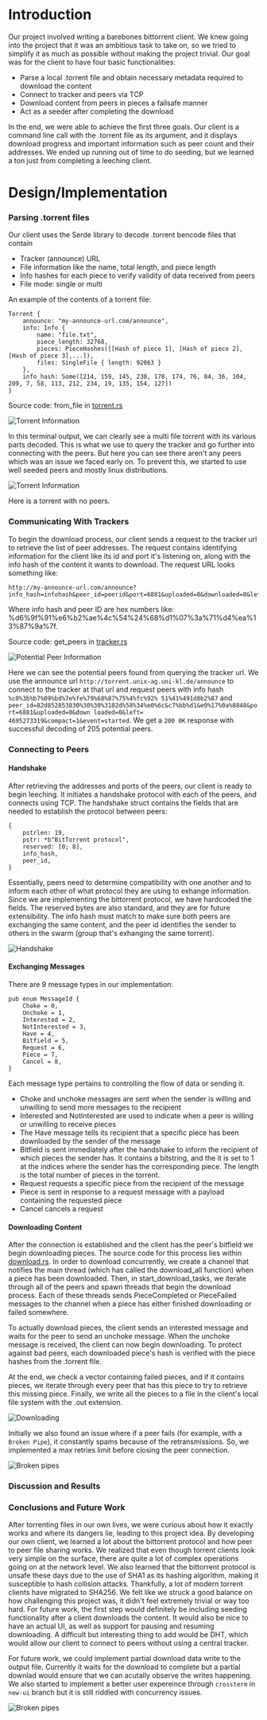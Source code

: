 # Introduction

Our project involved writing a barebones bittorrent client. We knew going into the project that it was an ambitious task to take on, so we tried to simplify it as much as possible without making the project trivial. Our goal was for the client to have four basic functionalities:

- Parse a local .torrent file and obtain necessary metadata required to download the content
- Connect to tracker and peers via TCP
- Download content from peers in pieces a failsafe manner
- Act as a seeder after completing the download

In the end, we were able to achieve the first three goals. Our client is a command line call with the .torrent file as its argument, and it displays download progress and important information such as peer count and their addresses. We ended up running out of time to do seeding, but we learned a ton just from completing a leeching client.

# Design/Implementation

### Parsing .torrent files

Our client uses the Serde library to decode .torrent bencode files that contain

- Tracker (announce) URL
- File information like the name, total length, and piece length
- Info hashes for each piece to verify validity of data received from peers
- File mode: single or multi

An example of the contents of a torrent file:

```
Torrent {
    announce: "my-announce-url.com/announce",
    info: Info {
        name: "file.txt",
        piece_length: 32768,
        pieces: PieceHashes([[Hash of piece 1], [Hash of piece 2], [Hash of piece 3],...]),
        files: SingleFile { length: 92063 }
    },
    info_hash: Some([214, 159, 145, 230, 178, 174, 76, 84, 36, 104, 209, 7, 58, 113, 212, 234, 19, 135, 154, 127])
}
```

Source code: from_file in [torrent.rs](./src/torrent.rs)

![Torrent Information](pic/pic2.png)

In this terminal output, we can clearly see a multi file torrent with its various parts decoded. This is what we use to query the tracker and go further into connecting with the peers. But here you can see there aren't any peers which was an issue we faced early on. To prevent this, we started to use well seeded peers and mostly linux distributions.

![Torrent Information](pic/pic3.png)

Here is a torrent with no peers.

### Communicating With Trackers

To begin the download process, our client sends a request to the tracker url to retrieve the list of peer addresses. The request contains identifying information for the client like its id and port it's listening on, along with the info hash of the content it wants to download. The request URL looks something like:

```
http://my-announce-url.com/announce?info_hash=infohash&peer_id=peerid&port=6881&uploaded=0&downloaded=0&left=92063&compact=1&event=started
```

Where info hash and peer ID are hex numbers like: %d6%9f%91%e6%b2%ae%4c%54%24%68%d1%07%3a%71%d4%ea%13%87%9a%7f.

Source code: get_peers in [tracker.rs](./src/tracker.rs)

![Potential Peer Information](pic/pic10.png)

Here we can see the potential peers found from querying the tracker url. We use the announce url `http://torrent.unix-ag.uni-kl.de/announce` to connect to the tracker at that url and request peers with info hash `%c0%3b%b7%09%bd%7e%fe%79%68%87%75%4%fc%92%
51%41%491d8b2%87` and `peer_id=82d852853830%30%30%3182d%58%34%e0%6c&c7%bb%d1&e0%17%0a%8848&port=6881&uploaded=0&down loaded=0&left=
4695273319&compact=1&event=started`. We get a `200 0K` response with successful decoding of 205 potential peers.

### Connecting to Peers

#### Handshake

After retrieving the addresses and ports of the peers, our client is ready to begin leeching. It initiates a handshake protocol with each of the peers, and connects using TCP. The handshake struct contains the fields that are needed to establish the protocol between peers:

```
{
    pstrlen: 19,
    pstr: *b"BitTorrent protocol",
    reserved: [0; 8],
    info_hash,
    peer_id,
}
```

Essentially, peers need to determine compatibility with one another and to inform each other of what protocol they are using to exhange information. Since we are implementing the bittorrent protocol, we have hardcoded the fields. The reserved bytes are also standard, and they are for future extensibility. The info hash must match to make sure both peers are exchanging the same content, and the peer id identifies the sender to others in the swarm (group that's exhanging the same torrent).

![Handshake](pic/pic9.png)

#### Exchanging Messages

There are 9 message types in our implementation:

```
pub enum MessageId {
    Choke = 0,
    Unchoke = 1,
    Interested = 2,
    NotInterested = 3,
    Have = 4,
    Bitfield = 5,
    Request = 6,
    Piece = 7,
    Cancel = 8,
}
```

Each message type pertains to controlling the flow of data or sending it.

- Choke and unchoke messages are sent when the sender is willing and unwilling to send more messages to the recipient
- Interested and NotInterested are used to indicate when a peer is willing or unwilling to receive pieces
- The Have message tells its recipient that a specific piece has been downloaded by the sender of the message
- Bitfield is sent immediately after the handshake to inform the recipient of which pieces the sender has. It contains a bitstring, and the it is set to 1 at the indices where the sender has the corresponding piece. The length is the total number of pieces in the torrent.
- Request requests a specific piece from the recipient of the message
- Piece is sent in response to a request message with a payload containing the requested piece
- Cancel cancels a request

#### Downloading Content

After the connection is established and the client has the peer's bitfield we begin downloading pieces. The source code for this process lies within [download.rs](./src/download.rs). In order to download concurrently, we create a channel that notifies the main thread (which has called the download_all function) when a piece has been downloaded. Then, in start_download_tasks, we iterate through all of the peers and spawn threads that begin the download process. Each of these threads sends PieceCompleted or PieceFailed messages to the channel when a piece has either finished downloading or failed somewhere.

To actually download pieces, the client sends an interested message and waits for the peer to send an unchoke message. When the unchoke message is received, the client can now begin downloading. To protect against bad peers, each downloaded piece's hash is verified with the piece hashes from the .torrent file.

At the end, we check a vector containing failed pieces, and if it contains pieces, we iterate through every peer that has this piece to try to retrieve this missing piece. Finally, we write all the pieces to a file in the client's local file system with the .out extension.

![Downloading](pic/pic4.png)

Initially we also found an issue where if a peer fails (for example, with a `Broken Pipe`), it constantly spams because of the retransmissions. So, we implemented a max retries limit before closing the peer connection.

![Broken pipes](pic/pic5.png)

### Discussion and Results

### Conclusions and Future Work

After torrenting files in our own lives, we were curious about how it exactly works and where its dangers lie, leading to this project idea. By developing our own client, we learned a lot about the bittorrent protocol and how peer to peer file sharing works. We realized that even though torrent clients look very simple on the surface, there are quite a lot of complex operations going on at the network level. We also learned that the bittorrent protocol is unsafe these days due to the use of SHA1 as its hashing algorithm, making it susceptible to hash collision attacks. Thankfully, a lot of modern torrent clients have migrated to SHA256. We felt like we struck a good balance on how challenging this project was, it didn't feel extremely trivial or way too hard. For future work, the first step would definitely be including seeding functionality after a client downloads the content. It would also be nice to have an actual UI, as well as support for pausing and resuming downloading. A difficult but interesting thing to add would be DHT, which would allow our client to connect to peers without using a central tracker.

For future work, we could implement partial download data write to the output file. Currently it waits for the download to complete but a partial downlad would ensure that we can acutally observe the writes happening. We also started to implement a better user expereince through `crossterm` in `new-ui` branch but it is still riddled with concurrency issues. 

![Broken pipes](pic/pic13.png)

